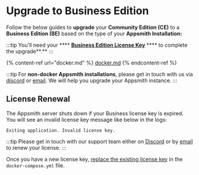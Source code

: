 # Upgrade to Business Edition

Follow the below guides to **upgrade** your **Community Edition (CE)** to a **Business Edition (BE)** based on the type of your **Appsmith Installation:**

:::tip
You'll need your **** [**Business Edition License Key**](https://www.appsmith.com/pricing) **** to complete the upgrade**.**
:::

{% content-ref url="docker.md" %}
[docker.md](docker.md)
{% endcontent-ref %}

:::tip
For **non-docker Appsmith installations**, please get in touch with us via [discord](https://discord.com/invite/rBTTVJp) or [email](mailto:support@appsmith.com). We will help you upgrade your Appsmith instance.
:::

## License Renewal

The Appsmith server shuts down if your Business license key is expired. You will see an invalid license key message like below in the logs:

```
Exiting application. Invalid license key.
```

:::tip
Please get in touch with our support team either on [Discord](https://discord.com/invite/rBTTVJp) or by [email](mailto:support@appsmith.com) to renew your license.
:::

Once you have a new license key, [replace the existing license key](docker.md#step3-add-or-replace-license-key) in the `docker-compose.yml` file.
